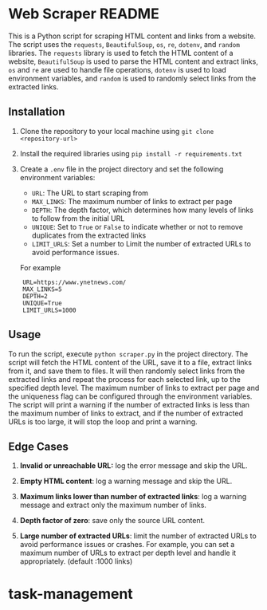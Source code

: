 # Web Scraper README

This is a Python script for scraping HTML content and links from a website. The script uses the `requests`, `BeautifulSoup`, `os`, `re`, `dotenv`, and `random` libraries. The `requests` library is used to fetch the HTML content of a website, `BeautifulSoup` is used to parse the HTML content and extract links, `os` and `re` are used to handle file operations, `dotenv` is used to load environment variables, and `random` is used to randomly select links from the extracted links.

## Installation

1.  Clone the repository to your local machine using `git clone <repository-url>`
2.  Install the required libraries using `pip install -r requirements.txt`
3.  Create a `.env` file in the project directory and set the following environment variables:

    - `URL`: The URL to start scraping from
    - `MAX_LINKS`: The maximum number of links to extract per page
    - `DEPTH`: The depth factor, which determines how many levels of links to follow from the initial URL
    - `UNIQUE`: Set to `True` or `False` to indicate whether or not to remove duplicates from the extracted links
    - `LIMIT_URLS`: Set a number to Limit the number of extracted URLs to avoid performance issues.

    For example

```console
	URL=https://www.ynetnews.com/
	MAX_LINKS=5
	DEPTH=2
	UNIQUE=True
	LIMIT_URLS=1000
```

## Usage

To run the script, execute `python scraper.py` in the project directory. The script will fetch the HTML content of the URL, save it to a file, extract links from it, and save them to files. It will then randomly select links from the extracted links and repeat the process for each selected link, up to the specified depth level. The maximum number of links to extract per page and the uniqueness flag can be configured through the environment variables. The script will print a warning if the number of extracted links is less than the maximum number of links to extract, and if the number of extracted URLs is too large, it will stop the loop and print a warning.

## Edge Cases

1. **Invalid or unreachable URL:** log the error message and skip the URL.

2. **Empty HTML content**: log a warning message and skip the URL.

3. **Maximum links lower than number of extracted links**: log a warning message and extract only the maximum number of links.

4. **Depth factor of zero**: save only the source URL content.

5. **Large number of extracted URLs**: limit the number of extracted URLs to avoid performance issues or crashes. For example, you can set a maximum number of URLs to extract per depth level and handle it appropriately. (default :1000 links)
# task-management

